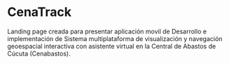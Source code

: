 # CenaTrack
Landing page creada para presentar aplicación movil de Desarrollo e implementación de Sistema multiplataforma de visualización y navegación geoespacial interactiva con asistente virtual  en la Central de Abastos de Cúcuta (Cenabastos).
